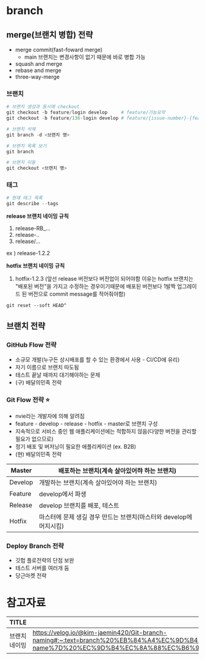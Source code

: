 # branch
## merge(브랜치 병합) 전략
- merge commit(fast-foward merge)
    - main 브랜치는 변경사항이 없기 때문에 바로 병합 가능 
- squash and merge
- rebase and merge
- three-way-merge

### 브랜치

```powershell
# 브랜치 생성과 동시에 checkout
git checkout -b feature/login develop     # feature/기능요약
git checkout -b feature/136-login develop # feature/{issue-number}-{feature-name}

# 브랜치 삭제
git branch -d <브랜치 명>

# 브랜치 목록 보기
git branch

# 브랜치 이동
git checkout <브랜치 명>
```

### 태그

```powershell
# 현재 태그 목록
git describe --tags
```

**release 브랜치 네이밍 규칙**
1. release-RB_...
2. release-..
3. release/...

ex )
release-1.2.2

**hotfix 브랜치 네이밍 규칙**
1. hotfix-1.2.3 
(앞선 release 버전보다 버전업이 되어야함
이유는 hotfix 브랜치는 "배포된 버전"을 가지고 수정하는 경우이기때문에
배포된 버전보다 1발짝 업그레이드 된 버전으로 commit message를 적어줘야함)

```markdown
git reset --soft HEAD^
```

## 브랜치 전략
### GitHub Flow 전략

- 소규모 개발(누구든 상시배포를 할 수 있는 환경에서 사용 - CI/CD에 유리)
- 자기 이름으로 브랜치 따도됨
- 테스트 끝날 때까지 대기해야하는 문제
- (구) 배달의민족 전략

### Git Flow 전략 ⭐
- nvie라는 개발자에 의해 알려짐
- feature - develop - release - hotfix - master로 브랜치 구성
- 지속적으로 서비스 중인 웹 애플리케이션에는 적합하지 않음(다양한 버전을 관리할 필요가 없으므로)
- 정기 배포 및 버저닝이 필요한 애플리케이션 (ex. B2B)
- (현) 배달의민족 전략

| Master | 배포하는 브랜치(계속 살아있어햐 하는 브랜치) |
| --- | --- |
| Develop | 개발하는 브랜치(계속 살아있어야 하는 브랜치) |
| Feature | develop에서 파생 |
| Release | develop 브랜치를 배포, 테스트 |
| Hotfix | 마스터에 문제 생길 경우 만드는 브랜치(마스터와 develop에 머지시킴) |

### Deploy Branch 전략

- 깃헙 플로전략의 단점 보완
- 테스트 서버를 여러개 둠
- 당근마켓 전략

# 참고자료
|TITLE|URL|
|---|---|
|브랜치 네이밍|https://velog.io/@kim-jaemin420/Git-branch-naming#:~:text=branch%20%EB%84%A4%EC%9D%B4%EB%B0%8D%20%EA%B7%9C%EC%B9%99%201%20%EC%96%B4%EB%96%A4%20%EC%9D%B4%EB%A6%84%EB%8F%84%20%EA%B0%80%EB%8A%A5%ED%95%98%EB%8B%A4.%20%EB%8B%A8%2C,%7Bfeature-name%7D%20%EC%9D%B4%EC%8A%88%EC%B6%94%EC%A0%81%EC%9D%84%20%EC%82%AC%EC%9A%A9%ED%95%9C%EB%8B%A4%EB%A9%B4%20%EC%9D%B4%EC%99%80%20%EA%B0%99%EC%9D%80%20%ED%98%95%EC%8B%9D%EC%9D%84%20%EB%94%B0%EB%A5%B8%EB%8B%A4.%20|